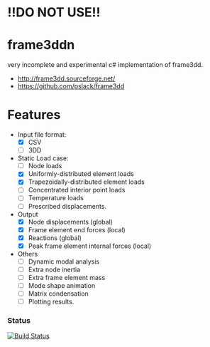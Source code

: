 # !!DO NOT USE!!

# frame3ddn
very incomplete and experimental c# implementation of frame3dd. 


* http://frame3dd.sourceforge.net/
* https://github.com/pslack/frame3dd

# Features
- Input file format:
  - [X] CSV
  - [ ] 3DD
- Static Load case:
  - [ ] Node loads
  - [X] Uniformly-distributed element loads
  - [X] Trapezoidally-distributed element loads
  - [ ] Concentrated interior point loads
  - [ ] Temperature loads
  - [ ] Prescribed displacements.
- Output
  - [X] Node displacements (global)
  - [X] Frame element end forces (local)
  - [X] Reactions (global)
  - [X] Peak frame element internal forces (local)
- Others
  - [ ] Dynamic modal analysis
  - [ ] Extra node inertia
  - [ ] Extra frame element mass
  - [ ] Mode shape animation
  - [ ] Matrix condensation
  - [ ] Plotting results.

### Status
[![Build Status](https://travis-ci.org/ssippe/frame3ddn.png)](https://travis-ci.org/ssippe/frame3ddn)
